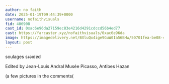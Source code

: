 ```yaml
---
author: no faith
date: 2025-01-19T09:44:39+0000
username: nofaithvisuals
fid: 406908
cast_id: 0xac6e96da27159ec83e4216d4291cdccd56b4ed77
cast: https://farcaster.xyz/nofaithvisuals/0xac6e96da
image: https://imagedelivery.net/BXluQx4ige9GuW0Ia56BHw/50701fea-be08-4b6d-fb30-05390cc57600/original
layout: post
---
```


soulages
sɹǝıdɐd

Edited by Jean-Louis Andral
Musée Picasso, Antibes
Hazan

(a few pictures in the comments(

<img src='https://imagedelivery.net/BXluQx4ige9GuW0Ia56BHw/50701fea-be08-4b6d-fb30-05390cc57600/original' alt='' referrerpolicy='no-referrer'/>
